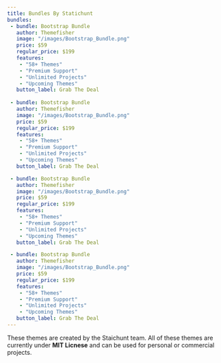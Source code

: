 ```yaml
---
title: Bundles By Statichunt
bundles:
 - bundle: Bootstrap Bundle
   author: Themefisher
   image: "/images/Bootstrap_Bundle.png"
   price: $59
   regular_price: $199
   features:
    - "58+ Themes"
    - "Premium Support"
    - "Unlimited Projects"
    - "Upcoming Themes"
   button_label: Grab The Deal
   
 - bundle: Bootstrap Bundle
   author: Themefisher
   image: "/images/Bootstrap_Bundle.png"
   price: $59
   regular_price: $199
   features:
    - "58+ Themes"
    - "Premium Support"
    - "Unlimited Projects"
    - "Upcoming Themes"
   button_label: Grab The Deal

 - bundle: Bootstrap Bundle
   author: Themefisher
   image: "/images/Bootstrap_Bundle.png"
   price: $59
   regular_price: $199
   features:
    - "58+ Themes"
    - "Premium Support"
    - "Unlimited Projects"
    - "Upcoming Themes"
   button_label: Grab The Deal

 - bundle: Bootstrap Bundle
   author: Themefisher
   image: "/images/Bootstrap_Bundle.png"
   price: $59
   regular_price: $199
   features:
    - "58+ Themes"
    - "Premium Support"
    - "Unlimited Projects"
    - "Upcoming Themes"
   button_label: Grab The Deal
---
```


These themes are created by the Staichunt team. All of these themes are <br/> currently under **MIT Licnese** and can be used for personal or commercial projects.
